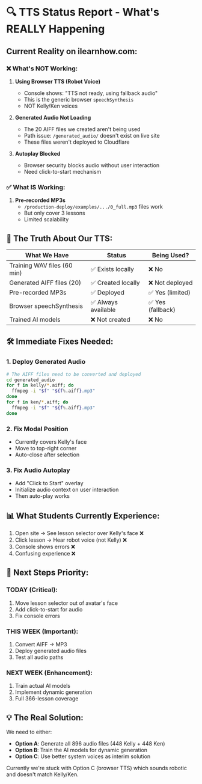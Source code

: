# 🔍 TTS Status Report - What's REALLY Happening

## Current Reality on ilearnhow.com:

### ❌ What's NOT Working:
1. **Using Browser TTS (Robot Voice)**
   - Console shows: "TTS not ready, using fallback audio"
   - This is the generic browser `speechSynthesis`
   - NOT Kelly/Ken voices

2. **Generated Audio Not Loading**
   - The 20 AIFF files we created aren't being used
   - Path issue: `/generated_audio/` doesn't exist on live site
   - These files weren't deployed to Cloudflare

3. **Autoplay Blocked**
   - Browser security blocks audio without user interaction
   - Need click-to-start mechanism

### ✅ What IS Working:
1. **Pre-recorded MP3s**
   - `/production-deploy/examples/.../0_full.mp3` files work
   - But only cover 3 lessons
   - Limited scalability

## 🎯 The Truth About Our TTS:

| What We Have | Status | Being Used? |
|--------------|--------|-------------|
| Training WAV files (60 min) | ✅ Exists locally | ❌ No |
| Generated AIFF files (20) | ✅ Created locally | ❌ Not deployed |
| Pre-recorded MP3s | ✅ Deployed | ✅ Yes (limited) |
| Browser speechSynthesis | ✅ Always available | ✅ Yes (fallback) |
| Trained AI models | ❌ Not created | ❌ No |

## 🛠️ Immediate Fixes Needed:

### 1. Deploy Generated Audio
```bash
# The AIFF files need to be converted and deployed
cd generated_audio
for f in kelly/*.aiff; do 
  ffmpeg -i "$f" "${f%.aiff}.mp3"
done
for f in ken/*.aiff; do 
  ffmpeg -i "$f" "${f%.aiff}.mp3"
done
```

### 2. Fix Modal Position
- Currently covers Kelly's face
- Move to top-right corner
- Auto-close after selection

### 3. Fix Audio Autoplay
- Add "Click to Start" overlay
- Initialize audio context on user interaction
- Then auto-play works

## 📊 What Students Currently Experience:

1. Open site → See lesson selector over Kelly's face ❌
2. Click lesson → Hear robot voice (not Kelly) ❌  
3. Console shows errors ❌
4. Confusing experience ❌

## 🚀 Next Steps Priority:

### TODAY (Critical):
1. Move lesson selector out of avatar's face
2. Add click-to-start for audio
3. Fix console errors

### THIS WEEK (Important):
1. Convert AIFF → MP3 
2. Deploy generated audio files
3. Test all audio paths

### NEXT WEEK (Enhancement):
1. Train actual AI models
2. Implement dynamic generation
3. Full 366-lesson coverage

## 💡 The Real Solution:

We need to either:
- **Option A**: Generate all 896 audio files (448 Kelly + 448 Ken)
- **Option B**: Train the AI models for dynamic generation
- **Option C**: Use better system voices as interim solution

Currently we're stuck with Option C (browser TTS) which sounds robotic and doesn't match Kelly/Ken.
